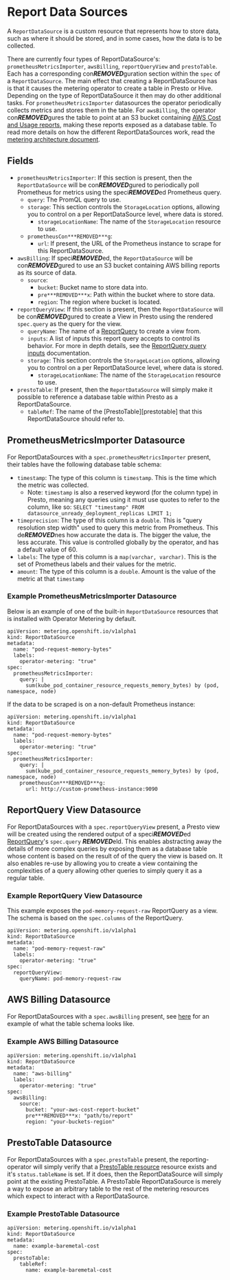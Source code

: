 # Report Data Sources

A `ReportDataSource` is a custom resource that represents how to store data, such as where it should be stored, and in some cases, how the data is to be collected.

There are currently four types of ReportDataSource's: `prometheusMetricsImporter`, `awsBilling`, `reportQueryView` and `prestoTable`.
Each has a corresponding con***REMOVED***guration section within the `spec` of a `ReportDataSource`.
The main effect that creating a ReportDataSource has is that it causes the metering operator to create a table in Presto or Hive.
Depending on the type of ReportDataSource it then may do other additional tasks.
For `prometheusMetricsImporter` datasources the operator periodically collects metrics and stores them in the table.
For `awsBilling`, the operator con***REMOVED***gures the table to point at an S3 bucket containing [AWS Cost and Usage reports][AWS-billing], making these reports exposed as a database table.
To read more details on how the different ReportDataSources work, read the [metering architecture document][architecture].

## Fields

- `prometheusMetricsImporter`: If this section is present, then the `ReportDataSource` will be con***REMOVED***gured to periodically poll Prometheus for metrics using the speci***REMOVED***ed Prometheus query.
  - `query`: The PromQL query to use.
  - `storage`: This section controls the `StorageLocation` options, allowing you to control on a per ReportDataSource level, where data is stored.
    - `storageLocationName`: The name of the `StorageLocation` resource to use.
  - `prometheusCon***REMOVED***g`:
    - `url`: If present, the URL of the Prometheus instance to scrape for this ReportDataSource.
- `awsBilling`: If speci***REMOVED***ed, the `ReportDataSource` will be con***REMOVED***gured to use an S3 bucket containing AWS billing reports as its source of data.
  - `source`:
    - `bucket`: Bucket name to store data into.
    - `pre***REMOVED***x`: Path within the bucket where to store data.
    - `region`: The region where bucket is located.
- `reportQueryView`: If this section is present, then the `ReportDataSource` will be con***REMOVED***gured to create a View in Presto using the rendered `spec.query` as the query for the view.
  - `queryName`: The name of a [ReportQuery][reportquery] to create a view from.
  - `inputs`: A list of inputs this report query accepts to control its behavior. For more in depth details, see the [ReportQuery query inputs][query-inputs] documentation.
  - `storage`: This section controls the `StorageLocation` options, allowing you to control on a per ReportDataSource level, where data is stored.
    - `storageLocationName`: The name of the `StorageLocation` resource to use.
- `prestoTable`: If present, then the `ReportDataSource` will simply make it possible to reference a database table within Presto as a ReportDataSource.
  - `tableRef`: The name of the [PrestoTable][prestotable] that this ReportDataSource should refer to.

## PrometheusMetricsImporter Datasource

For ReportDataSources with a `spec.prometheusMetricsImporter` present, their tables have the following database table schema:

- `timestamp`: The type of this column is `timestamp`. This is the time which the metric was collected.
   - Note: `timestamp` is also a reserved keyword (for the column type) in Presto, meaning any queries using it must use quotes to refer to the column, like so: `SELECT "timestamp" FROM datasource_unready_deployment_replicas LIMIT 1;`
- `timeprecision`: The type of this column is a `double`. This is "query resolution step width" used to query this metric from Prometheus. This de***REMOVED***nes how accurate the data is. The bigger the value, the less accurate. This value is controlled globally by the operator, and has a default value of 60.
- `labels`: The type of this column is a `map(varchar, varchar)`. This is the set of Prometheus labels and their values for the metric.
- `amount`: The type of this column is a `double`. Amount is the value of the metric at that `timestamp`

### Example PrometheusMetricsImporter Datasource

Below is an example of one of the built-in `ReportDataSource` resources that is installed with Operator Metering by default.

```
apiVersion: metering.openshift.io/v1alpha1
kind: ReportDataSource
metadata:
  name: "pod-request-memory-bytes"
  labels:
    operator-metering: "true"
spec:
  prometheusMetricsImporter:
    query: |
      sum(kube_pod_container_resource_requests_memory_bytes) by (pod, namespace, node)
```

If the data to be scraped is on a non-default Prometheus instance:

```
apiVersion: metering.openshift.io/v1alpha1
kind: ReportDataSource
metadata:
  name: "pod-request-memory-bytes"
  labels:
    operator-metering: "true"
spec:
  prometheusMetricsImporter:
    query: |
      sum(kube_pod_container_resource_requests_memory_bytes) by (pod, namespace, node)
    prometheusCon***REMOVED***g:
      url: http://custom-prometheus-instance:9090
```

## ReportQuery View Datasource

For ReportDataSources with a `spec.reportQueryView` present, a Presto view will be created using the rendered output of a speci***REMOVED***ed [ReportQuery][reportquery]'s `spec.query` ***REMOVED***eld.
This enables abstracting away the details of more complex queries by exposing them as a database table whose content is based on the result of of the query the view is based on.
It also enables re-use by allowing you to create a view containing the complexities of a query allowing other queries to simply query it as a regular table.

### Example ReportQuery View Datasource

This example exposes the `pod-memory-request-raw` ReportQuery as a view.
The schema is based on the `spec.columns` of the ReportQuery.

```
apiVersion: metering.openshift.io/v1alpha1
kind: ReportDataSource
metadata:
  name: "pod-memory-request-raw"
  labels:
    operator-metering: "true"
spec:
  reportQueryView:
    queryName: pod-memory-request-raw
```


## AWS Billing Datasource

For ReportDataSources with a `spec.awsBilling` present, see [here](aws-billing-datasource-schema.md) for an example of what the table schema looks like.

### Example AWS Billing Datasource

```
apiVersion: metering.openshift.io/v1alpha1
kind: ReportDataSource
metadata:
  name: "aws-billing"
  labels:
    operator-metering: "true"
spec:
  awsBilling:
    source:
      bucket: "your-aws-cost-report-bucket"
      pre***REMOVED***x: "path/to/report"
      region: "your-buckets-region"
```

## PrestoTable Datasource

For ReportDataSources with a `spec.prestoTable` present, the reporting-operator will simply verify that a [PrestoTable resource][prestotables] resource exists and it's `status.tableName` is set.
If it does, then the ReportDataSource will simply point at the existing PrestoTable.
A PrestoTable ReportDataSource is merely a way to expose an arbitrary table to the rest of the metering resources which expect to interact with a ReportDataSource.

### Example PrestoTable Datasource

```
apiVersion: metering.openshift.io/v1alpha1
kind: ReportDataSource
metadata:
  name: example-baremetal-cost
spec:
  prestoTable:
    tableRef:
      name: example-baremetal-cost
```

[storage-locations]: storagelocations.md
[AWS-billing]: https://docs.aws.amazon.com/awsaccountbilling/latest/aboutv2/billing-reports-costusage.html
[metering-aws-billing-conf]: metering-con***REMOVED***g.md#aws-billing-correlation
[default-storage-location]: storagelocations.md#default-storagelocation
[architecture]: metering-architecture.md
[presto-types]: https://prestodb.io/docs/current/language/types.html
[query-inputs]: reportgenerationqueries.md#query-inputs
[reportquery]: reportqueries.md
[query-inputs]: reportqueries.md#query-inputs
[prestotables]: prestotables.md
